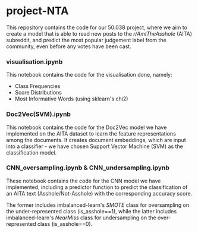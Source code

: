 # project-NTA
This repository contains the code for our 50.038 project, where we aim to create a model that is able to read new posts to the *r/AmITheAsshole* (AITA) subreddit, and predict the most popular judgement label from the community, even before any votes have been cast.

### visualisation.ipynb
This notebook contains the code for the visualisation done, namely:
* Class Frequencies
* Score Distributions
* Most Informative Words (using sklearn's chi2)

### Doc2Vec(SVM).ipynb
This notebook contains the code for the Doc2Vec model we have implemented on the AITA dataset to learn the feature representations among the documents. It creates document embeddings, which are input into a classifier - we have chosen Support Vector Machine (SVM) as the classification model.

### CNN_oversampling.ipynb & CNN_undersampling.ipynb
These notebook contains the code for the CNN model we have implemented, including a predictor function to predict the classification of an AITA text (Asshole/Not-Asshole) with the corresponding accuracy score.

The former includes imbalanced-learn's *SMOTE* class for oversampling on the under-represented class (is_asshole==1), while the latter includes imbalanced-learn's *NearMiss* class for undersampling on the over-represented class (is_asshole==0).
